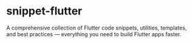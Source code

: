# snippet-flutter
A comprehensive collection of Flutter code snippets, utilities, templates, and best practices — everything you need to build Flutter apps faster.

